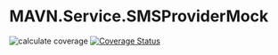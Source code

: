 # MAVN.Service.SMSProviderMock

![calculate coverage](https://github.com/OpenMAVN/MAVN.Service.SMSProviderMock/workflows/calculate%20coverage/badge.svg)
[![Coverage Status](https://coveralls.io/repos/github/OpenMAVN/MAVN.Service.SMSProviderMock/badge.svg?branch=master)](https://coveralls.io/github/OpenMAVN/MAVN.Service.SMSProviderMock?branch=master)
